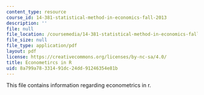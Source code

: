 ```yaml
---
content_type: resource
course_id: 14-381-statistical-method-in-economics-fall-2013
description: ''
file: null
file_location: /coursemedia/14-381-statistical-method-in-economics-fall-2013/8a799a78331491dc24dd91246354e81b_MIT14_381F13_EcnomtrisInR.pdf
file_size: null
file_type: application/pdf
layout: pdf
license: https://creativecommons.org/licenses/by-nc-sa/4.0/
title: Econometircs in R
uid: 8a799a78-3314-91dc-24dd-91246354e81b
---
```

This file contains information regarding econometrics in r.